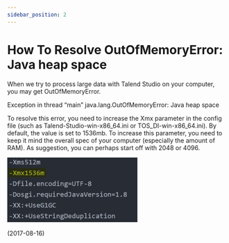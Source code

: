 ```yaml
---
sidebar_position: 2
---
```


# How To Resolve OutOfMemoryError: Java heap space

When we try to process large data with Talend Studio on your computer, you may get OutOfMemoryError.

Exception in thread “main” java.lang.OutOfMemoryError: Java heap space

To resolve this error, you need to increase the Xmx parameter in the config file (such as Talend-Studio-win-x86_64.ini or TOS_DI-win-x86_64.ini). By default, the value is set to 1536mb. To increase this parameter, you need to keep it mind the overall spec of your computer (especially the amount of RAM). As suggestion, you can perhaps start off with 2048 or 4096.

![fix](./img/2/heap-memory-setup.webp)

(2017-08-16)
